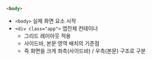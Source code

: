 

```html
<body>

```
- `<body>` 실제 화면 요소 시작
- `<div class="app">` 앱전체 컨테이너
	- 그리드 레이아웃 적용
	- 사이드바, 본문 영역 배치의 기준점
	- 즉 화면을 크게 좌측(사이드바) / 우측(본문) 구조로 구분
